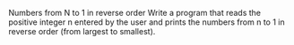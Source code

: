 Numbers from N to 1 in reverse order
Write a program that reads the positive integer n entered by the user and prints the numbers from n to 1 in reverse order (from largest to smallest).
